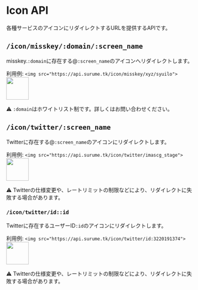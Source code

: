 # Icon API
各種サービスのアイコンにリダイレクトするURLを提供するAPIです。

## `/icon/misskey/:domain/:screen_name`

misskey.`:domain`に存在する@`:screen_name`のアイコンへリダイレクトします。

利用例: `<img src="https://api.surume.tk/icon/misskey/xyz/syuilo">`  
<img src="https://api.surume.tk/icon/misskey/xyz/syuilo" height=60>

:warning: `:domain`はホワイトリスト制です。詳しくはお問い合わせください。

## `/icon/twitter/:screen_name`

Twitterに存在する@`:screen_name`のアイコンにリダイレクトします。

利用例: `<img src="https://api.surume.tk/icon/twitter/imascg_stage">`  
<img src="https://api.surume.tk/icon/twitter/imascg_stage" height=60>

:warning: Twitterの仕様変更や、レートリミットの制限などにより、リダイレクトに失敗する場合があります。

### `/icon/twitter/id::id`

Twitterに存在するユーザーID`:id`のアイコンにリダイレクトします。

利用例: `<img src="https://api.surume.tk/icon/twitter/id:3220191374">`
<img src="https://api.surume.tk/icon/twitter/id:3220191374" height=60>

:warning: Twitterの仕様変更や、レートリミットの制限などにより、リダイレクトに失敗する場合があります。
